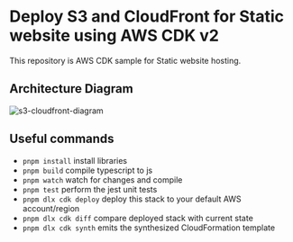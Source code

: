 # Deploy S3 and CloudFront for Static website using AWS CDK v2

This repository is AWS CDK sample for Static website hosting.

## Architecture Diagram

![s3-cloudfront-diagram](https://github.com/t-okuji/my-astro-blog/assets/43983351/c036d400-7cea-4891-806a-3f19e8397752)

## Useful commands

- `pnpm install` install libraries
- `pnpm build` compile typescript to js
- `pnpm watch` watch for changes and compile
- `pnpm test` perform the jest unit tests
- `pnpm dlx cdk deploy` deploy this stack to your default AWS account/region
- `pnpm dlx cdk diff` compare deployed stack with current state
- `pnpm dlx cdk synth` emits the synthesized CloudFormation template

